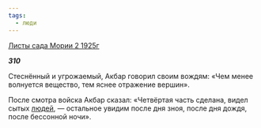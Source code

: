 ```yaml
---
tags:
  - люди
---
```

[Листы сада Мории 2 1925г](https://127.0.0.1:4002/agni/1925)

___310___

Стеснённый и угрожаемый, Акбар говорил своим вождям: «Чем менее волнуется вещество, тем яснее отражение вершин».   

После смотра войска Акбар сказал: «Четвёртая часть сделана, видел сытых [людей](../../../tags/#люди), — остальное увидим после дня зноя, после дня дождя, после бессонной ночи».   

